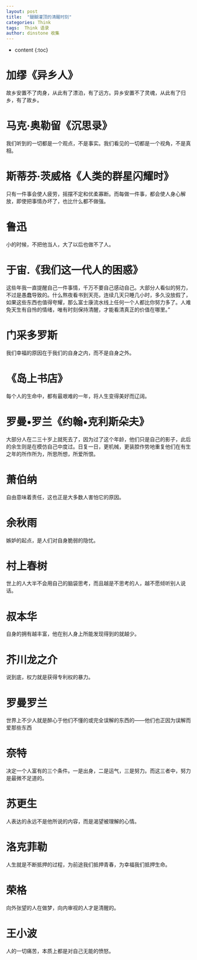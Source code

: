 ```yaml
---
layout: post
title:  "醍醐灌顶的清醒时刻"
categories: Think
tags:  Think 语录
author: dinstone 收集
---
```


* content
{:toc}

# 加缪《异乡人》
故乡安置不了肉身，从此有了漂泊，有了远方。异乡安置不了灵魂，从此有了归乡，有了故乡。

# 马克·奥勒留《沉思录》
我们听到的一切都是一个观点，不是事实。我们看见的一切都是一个视角，不是真相。

# 斯蒂芬·茨威格《人类的群星闪耀时》
只有一件事会使人疲劳，摇摆不定和优柔寡断。而每做一件事，都会使人身心解放，即使把事情办坏了，也比什么都不做强。

# 鲁迅
小的时候，不把他当人，大了以后也做不了人。

# 于宙.《我们这一代人的困惑》
这些年我一直提醒自己一件事情，千万不要自己感动自己。大部分人看似的努力，不过是愚蠢导致的。什么熬夜看书到天亮，连续几天只睡几小时，多久没放假了，如果这些东西也值得夸耀，那么富士康流水线上任何一个人都比你努力多了。人难免天生有自怜的情绪，唯有时刻保持清醒，才能看清真正的价值在哪里。”

# 门采多罗斯
我们幸福的原因在于我们的自身之内，而不是自身之外。

# 《岛上书店》
每个人的生命中，都有最艰难的一年，将人生变得美好而辽阔。

# 罗曼•罗兰《约翰•克利斯朵夫》
大部分人在二三十岁上就死去了，因为过了这个年龄，他们只是自己的影子，此后的余生则是在模仿自己中度过。日复一日，更机械，更装腔作势地重复他们在有生之年的所作所为，所思所想，所爱所恨。

# 萧伯纳
自由意味着责任，这也正是大多数人害怕它的原因。

# 余秋雨
嫉妒的起点，是人们对自身脆弱的隐忧。

# 村上春树
世上的人大半不会用自己的脑袋思考，而且越是不思考的人，越不愿倾听别人说话。

# 叔本华
自身的拥有越丰富，他在别人身上所能发现得到的就越少。

# 芥川龙之介
说到底，权力就是获得专利权的暴力。

# 罗曼罗兰
世界上不少人就是醉心于他们不懂的或完全误解的东西的——他们也正因为误解而爱那些东西

# 奈特
决定一个人富有的三个条件。一是出身，二是运气，三是努力。而这三者中，努力是最微不足道的。

# 苏更生
人表达的永远不是他所说的内容，而是渴望被理解的心情。

# 洛克菲勒
人生就是不断抵押的过程，为前途我们抵押青春，为幸福我们抵押生命。

# 荣格
向外张望的人在做梦，向内审视的人才是清醒的。

# 王小波
人的一切痛苦，本质上都是对自己无能的愤怒。
